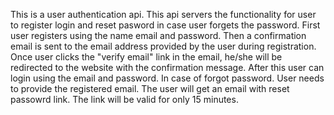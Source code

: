 This is a user authentication api. This api servers the functionality for user to register login and reset pasword in case user forgets the password.
First user registers using the name email and password.
Then a confirmation email is sent to the email address provided by the user during registration.
Once user clicks the "verify email" link in the email, he/she will be redirected to the website with the confirmation message.
After this user can login using the email and password.
In case of forgot password. User needs to provide the registered email. The user will get an email with reset passowrd link.
The link will be valid for only 15 minutes.
